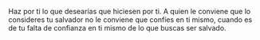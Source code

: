 Haz por ti lo que desearías que hiciesen por ti. A quien le conviene que lo consideres tu salvador no le conviene que confíes en ti mismo, cuando es de tu falta de confianza en ti mismo de lo que buscas ser salvado.